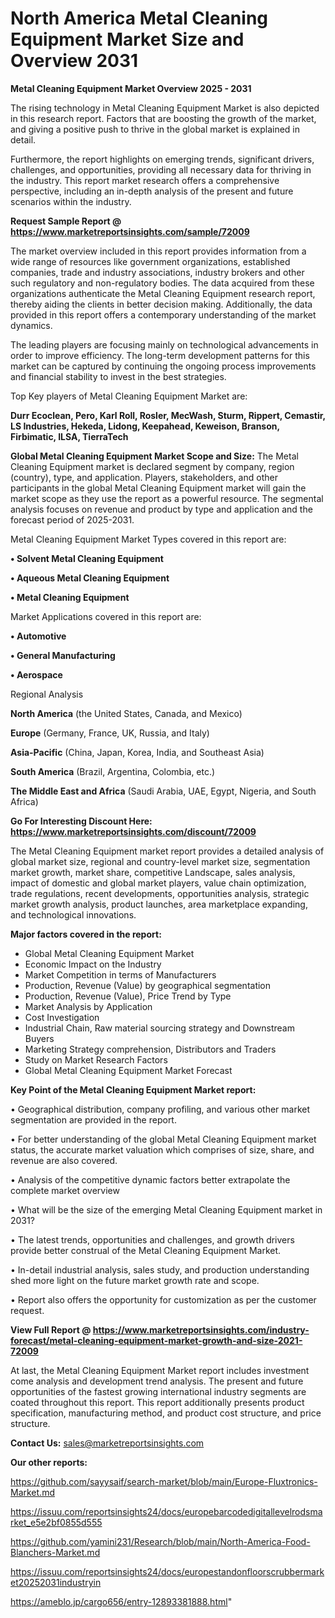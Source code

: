 # North America Metal Cleaning Equipment Market Size and Overview 2031

<Strong> Metal Cleaning Equipment Market Overview 2025 - 2031</strong>

The rising technology in Metal Cleaning Equipment Market is also depicted in this research report. Factors that are boosting the growth of the market, and giving a positive push to thrive in the global market is explained in detail.

Furthermore, the report highlights on emerging trends, significant drivers, challenges, and opportunities, providing all necessary data for thriving in the industry. This report market research offers a comprehensive perspective, including an in-depth analysis of the present and future scenarios within the industry.

<strong>Request Sample Report @ <a href=https://www.marketreportsinsights.com/sample/72009>https://www.marketreportsinsights.com/sample/72009</a></strong>

The market overview included in this report provides information from a wide range of resources like government organizations, established companies, trade and industry associations, industry brokers and other such regulatory and non-regulatory bodies. The data acquired from these organizations authenticate the Metal Cleaning Equipment research report, thereby aiding the clients in better decision making. Additionally, the data provided in this report offers a contemporary understanding of the market dynamics.

The leading players are focusing mainly on technological advancements in order to improve efficiency. The long-term development patterns for this market can be captured by continuing the ongoing process improvements and financial stability to invest in the best strategies.

Top Key players of Metal Cleaning Equipment Market are:

<strong>Durr Ecoclean, Pero, Karl Roll, Rosler, MecWash, Sturm, Rippert, Cemastir, LS Industries, Hekeda, Lidong, Keepahead, Keweison, Branson, Firbimatic, ILSA, TierraTech</strong>

<strong><b>Global Metal Cleaning Equipment Market Scope and Size:</b></strong>
The Metal Cleaning Equipment market is declared segment by company, region (country), type, and application. Players, stakeholders, and other participants in the global Metal Cleaning Equipment market will gain the market scope as they use the report as a powerful resource. The segmental analysis focuses on revenue and product by type and application and the forecast period of 2025-2031.

Metal Cleaning Equipment Market Types covered in this report are:

<strong>• Solvent Metal Cleaning Equipment

• Aqueous Metal Cleaning Equipment

• Metal Cleaning Equipment</strong>

Market Applications covered in this report are:

<strong>• Automotive

• General Manufacturing

• Aerospace</strong> 

Regional Analysis

<strong>North America</strong> (the United States, Canada, and Mexico)

<strong>Europe</strong> (Germany, France, UK, Russia, and Italy)

<strong>Asia-Pacific</strong> (China, Japan, Korea, India, and Southeast Asia)

<strong>South America</strong> (Brazil, Argentina, Colombia, etc.)

<strong>The Middle East and Africa</strong> (Saudi Arabia, UAE, Egypt, Nigeria, and South Africa)

<strong>Go For Interesting Discount Here: <a href=https://www.marketreportsinsights.com/discount/72009>https://www.marketreportsinsights.com/discount/72009</a></strong>

The Metal Cleaning Equipment market report provides a detailed analysis of global market size, regional and country-level market size, segmentation market growth, market share, competitive Landscape, sales analysis, impact of domestic and global market players, value chain optimization, trade regulations, recent developments, opportunities analysis, strategic market growth analysis, product launches, area marketplace expanding, and technological innovations.

<strong><b>Major factors covered in the report:</b></strong>
<ul>
  <li>Global Metal Cleaning Equipment Market </li>
  <li>Economic Impact on the Industry</li>
  <li>Market Competition in terms of Manufacturers</li>
  <li>Production, Revenue (Value) by geographical segmentation</li>
  <li>Production, Revenue (Value), Price Trend by Type</li>
  <li>Market Analysis by Application</li>
  <li>Cost Investigation</li>
  <li>Industrial Chain, Raw material sourcing strategy and Downstream Buyers</li>
  <li>Marketing Strategy comprehension, Distributors and Traders</li>
  <li>Study on Market Research Factors</li>
  <li>Global Metal Cleaning Equipment Market Forecast</li>
</ul>

<strong><b>Key Point of the Metal Cleaning Equipment Market report:</b></strong>

• Geographical distribution, company profiling, and various other market segmentation are provided in the report.

• For better understanding of the global Metal Cleaning Equipment market status, the accurate market valuation which comprises of size, share, and revenue are also covered.

• Analysis of the competitive dynamic factors better extrapolate the complete market overview

• What will be the size of the emerging Metal Cleaning Equipment market in 2031?

• The latest trends, opportunities and challenges, and growth drivers provide better construal of the Metal Cleaning Equipment Market.

• In-detail industrial analysis, sales study, and production understanding shed more light on the future market growth rate and scope.

• Report also offers the opportunity for customization as per the customer request.

<strong><b>View Full Report @ <a href=https://www.marketreportsinsights.com/industry-forecast/metal-cleaning-equipment-market-growth-and-size-2021-72009>https://www.marketreportsinsights.com/industry-forecast/metal-cleaning-equipment-market-growth-and-size-2021-72009</a></b></strong>


At last, the Metal Cleaning Equipment Market report includes investment come analysis and development trend analysis. The present and future opportunities of the fastest growing international industry segments are coated throughout this report. This report additionally presents product specification, manufacturing method, and product cost structure, and price structure.

<strong>Contact Us:</strong>
sales@marketreportsinsights.com

<strong>Our other reports:</strong>

<a href=https://github.com/sayysaif/search-market/blob/main/Europe-Fluxtronics-Market.md>https://github.com/sayysaif/search-market/blob/main/Europe-Fluxtronics-Market.md</a>

<a href=https://issuu.com/reportsinsights24/docs/europebarcodedigitallevelrodsmarket_e5e2bf0855d555>https://issuu.com/reportsinsights24/docs/europebarcodedigitallevelrodsmarket_e5e2bf0855d555</a>

<a href=https://github.com/yamini231/Research/blob/main/North-America-Food-Blanchers-Market.md>https://github.com/yamini231/Research/blob/main/North-America-Food-Blanchers-Market.md</a>

<a href=https://issuu.com/reportsinsights24/docs/europestandonfloorscrubbermarket20252031industryin>https://issuu.com/reportsinsights24/docs/europestandonfloorscrubbermarket20252031industryin</a>

<a href=https://ameblo.jp/cargo656/entry-12893381888.html>https://ameblo.jp/cargo656/entry-12893381888.html</a>"
